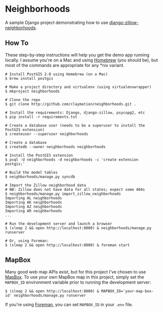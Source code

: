 Neighborhoods
=============

A sample Django project demonstrating how to use [django-zillow-neighborhoods](https://github.com/claymation/django-zillow-neighborhoods).


How To
------

These step-by-step instructions will help you get the demo app running locally. I assume you're on a Mac and using [Homebrew](http://brew.sh) (you should be), but most of the commands are appropriate for any *nix variant.

    # Install PostGIS 2.0 using Homebrew (on a Mac)
    $ brew install postgis

    # Make a project directory and virtualenv (using virtualenvwrapper)
    $ mkproject neighborhoods

    # Clone the repo
    $ git clone http://github.com/claymation/neighborhoods.git .

    # Install the requirements: Django, django-zillow, psycopg2, etc
    $ pip install -r requirements.txt

    # Create a database user (needs to be a superuser to install the PostGIS extension)
    $ createuser --superuser neighborhoods

    # Create a database
    $ createdb --owner neighborhoods neighborhoods

    # Install the PostGIS extension
    $ psql -U neighborhoods -d neighborhoods -c 'create extension postgis;'

    # Build the model tables
    $ neighborhoods/manage.py syncdb

    # Import the Zillow neighborhood data
    # NB: Zillow does not have data for all states; expect some 404s
    $ neighborhoods/manage.py import_zillow_neighborhoods
    Importing AL neighborhoods
    Importing AK neighborhoods
    Importing AZ neighborhoods
    Importing AR neighborhoods
    ...

    # Run the development server and launch a browser
    $ (sleep 2 && open http://localhost:8000) & neighborhoods/manage.py runserver

    # Or, using Foreman:
    $ (sleep 2 && open http://localhost:8000) & foreman start


MapBox
------

Many good web map APIs exist, but for this project I've chosen to use [MapBox](http://www.mapbox.com). To use your own MapBox map in this project, simply set the `MAPBOX_ID` environment variable prior to running the development server:

    $ (sleep 2 && open http://localhost:8000) & MAPBOX_ID='your-map-box-id' neighborhoods/manage.py runserver

If you're using [Foreman](http://ddollar.github.io/foreman/), you can set `MAPBOX_ID` in your `.env` file.
